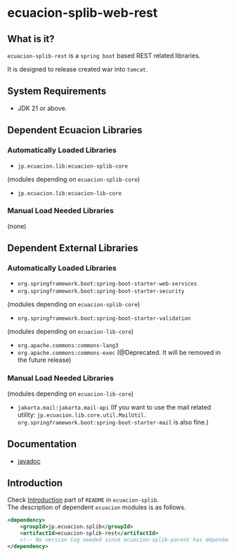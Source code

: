 # ecuacion-splib-web-rest

## What is it?

`ecuacion-splib-rest` is a `spring boot` based REST related libraries.

It is designed to release created war into `tomcat`.

## System Requirements

- JDK 21 or above.

## Dependent Ecuacion Libraries

### Automatically Loaded Libraries

- `jp.ecuacion.lib:ecuacion-splib-core`

(modules depending on `ecuacion-splib-core`)
- `jp.ecuacion.lib:ecuacion-lib-core`

### Manual Load Needed Libraries

(none)

## Dependent External Libraries

### Automatically Loaded Libraries

- `org.springframework.boot:spring-boot-starter-web-services`
- `org.springframework.boot:spring-boot-starter-security`

(modules depending on `ecuacion-splib-core`)
- `org.springframework.boot:spring-boot-starter-validation`

(modules depending on `ecuacion-lib-core`)
- `org.apache.commons:commons-lang3`
- `org.apache.commons:commons-exec` (@Deprecated. It will be removed in the future release)

### Manual Load Needed Libraries

(modules depending on `ecuacion-lib-core`)
- `jakarta.mail:jakarta.mail-api` (If you want to use the mail related utility: `jp.ecuacion.lib.core.util.MailUtil`. `org.springframework.boot:spring-boot-starter-mail` is also fine.)


## Documentation

- [javadoc](https://javadoc.ecuacion.jp/apidocs/ecuacion-splib-rest/)

## Introduction

Check [Introduction](https://github.com/ecuacion-jp/ecuacion-splib) part of `README` in `ecuacion-splib`.  
The description of dependent `ecuacion` modules is as follows.

```xml
<dependency>
    <groupId>jp.ecuacion.splib</groupId>
    <artifactId>ecuacion-splib-rest</artifactId>
    <!-- No version tag needed since ecuacion-splib-parent has dependencyManagement versions. -->
</dependency>
```
